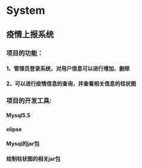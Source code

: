  # System<br>
 ## 疫情上报系统<br>
 ### 项目的功能：<br>
 #### 1、管理员登录系统，对用户信息可以进行增加、删除<br>
 #### 2、可以进行疫情信息的查询，并查看相关信息的柱状图<br>
 ### 项目的开发工具:<br>
 #### Mysql5.5<br>
 #### elipse<br>
 #### Mysql的jar包<br>
 #### 绘制柱状图的相关jar包<br>

